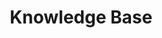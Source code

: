 ---
title: Knowledge Base
sidebar: main_sidebar_0_11_0
keywords: 
permalink: knowledge_base.0.11.0.html
folder: knowledge
toc: false
---